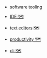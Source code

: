 - software tooling


- [IDE 🗺️](https://my.mindnode.com/dFbovsN4ruFVyzE1BxapxpjZsAz5x7no9FVJD9JF)


- [text editors 🗺️](https://my.mindnode.com/ha4YuYgp6HcpogCup28Nx4v8YbJdepvRB7ys8wv8)


- [productivity 🗺️](https://my.mindnode.com/XDwNnPAjYJuoRikfV2g5qQYJBcnpFwv3XC6uLd5P)


- [cli 🗺️](https://my.mindnode.com/LHXDgxoACw1ykgGsaFFvKsnaLaeRGviV74j2wtkU)

